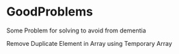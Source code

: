 # GoodProblems
Some Problem for solving to avoid from dementia

Remove Duplicate Element in Array using Temporary Array
